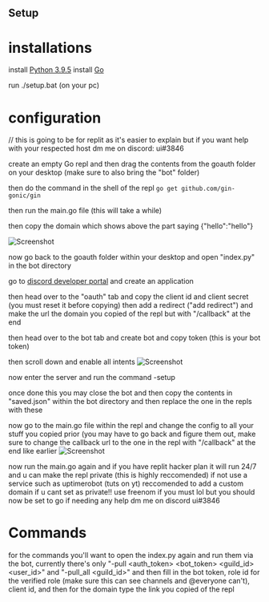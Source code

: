 ## Setup

# installations

install [Python 3.9.5](https://www.python.org/downloads/release/python-395/)
install [Go](https://go.dev/dl/)

run ./setup.bat (on your pc)

# configuration

// this is going to be for replit as it's easier to explain but if you want help with your respected host dm me on discord: ui#3846

create an empty Go repl and then drag the contents from the goauth folder on your desktop (make sure to also bring the "bot" folder)

then do the command in the shell of the repl `go get github.com/gin-gonic/gin`

then run the main.go file (this will take a while)

then copy the domain which shows above the part saying {"hello":"hello"}

![Screenshot](https://i.imgur.com/VCos1fO.png)

now go back to the goauth folder within your desktop and open "index.py" in the bot directory 

go to [discord developer portal](https://discord.com/developers/applications) and create an application

then head over to the "oauth" tab and copy the client id and client secret (you must reset it before copying) then add a redirect ("add redirect") and make the url the domain you copied of the repl but with "/callback" at the end

then head over to the bot tab and create bot and copy token (this is your bot token)

then scroll down and enable all intents
![Screenshot](https://i.imgur.com/mYvzZcO.png)



  
now enter the server and run the command -setup

once done this you may close the bot and then copy the contents in "saved.json" within the bot directory and then replace the one in the repls with these   

now go to the main.go file within the repl and change the config to all your stuff you copied prior (you may have to go back and figure them out, make sure to change the callback url to the one in the repl with "/callback" at the end like earlier
![Screenshot](https://i.imgur.com/OvGpTSX.png)

now run the main.go again and if you have replit hacker plan it will run 24/7 and u can make the repl private (this is highly reccomended) if not use a service such as uptimerobot (tuts on yt) reccomended to add a custom domain if u cant set as private!! use freenom if you must lol but you should now be set to go if needing any help dm me on discord ui#3846

# Commands
for the commands you'll want to open the index.py again and run them via the bot, currently there's only "-pull <auth_token> <bot_token> <guild_id> <user_id>" and "-pull_all <guild_id>"
and then fill in the bot token, role id for the verified role (make sure this can see channels and @everyone can't), client id, and then for the domain type the link you copied of the repl

